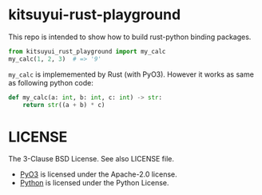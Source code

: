 # kitsuyui-rust-playground

This repo is intended to show how to build rust-python binding packages.

```python
from kitsuyui_rust_playground import my_calc
my_calc(1, 2, 3)  # => '9'
```

`my_calc` is implememented by Rust (with PyO3). 
However it works as same as following python code:

```python
def my_calc(a: int, b: int, c: int) -> str:
    return str((a + b) * c)
```

# LICENSE

The 3-Clause BSD License. See also LICENSE file.

- [PyO3](https://github.com/PyO3/pyo3) is licensed under the Apache-2.0 license.
- [Python](https://github.com/python/cpython) is licensed under the Python License.

